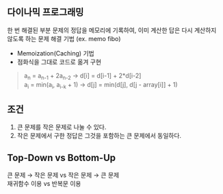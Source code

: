 ## 다이나믹 프로그래밍
한 번 해결된 부분 문제의 정답을 메모리에 기록하여, 이미 계산한 답은 다시 계산하지 않도록 하는 문제 해결 기법 (ex. memo fibo)
* Memoization(Caching) 기법   
* 점화식을 그대로 코드로 옮겨 구현    
> a<sub>n</sub> = a<sub>n-1</sub> + 2a<sub>n-2</sub> → d[i] = d[i-1] + 2*d[i-2]   
> a<sub>i</sub> = min(a<sub>i</sub>, a<sub>i-k</sub> + 1) → d[j] = min(d[j], d[j - array[i]] + 1)

## 조건
1. 큰 문제를 작은 문제로 나눌 수 있다.
2. 작은 문제에서 구한 정답은 그것을 포함하는 큰 문제에서 동일하다.

## Top-Down vs Bottom-Up
큰 문제 → 작은 문제 vs 작은 문제 → 큰 문제   
재귀함수 이용 vs 반복문 이용


